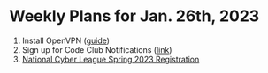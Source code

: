 # Weekly Plans for Jan. 26th, 2023

1. Install OpenVPN ([guide](https://github.com/hpu-code-club/cybersecurity/blob/main/guides/installing-openvpn.md))
2. Sign up for Code Club Notifications ([link](https://outlook.office365.com/owa/codeclubnotifications@highpointuniversity.onmicrosoft.com/groupsubscription.ashx?action=join&source=MSExchange/LokiServer&guid=17ad6783-af57-4fc7-8a5b-181a336e3c7b))
3. [National Cyber League Spring 2023 Registration](https://docs.google.com/forms/d/e/1FAIpQLSdjc3wOTnuduNyPofWMO77NVzpkuonWsBsODqYz1vcOsYtuNQ/viewform?usp=sf_link)
